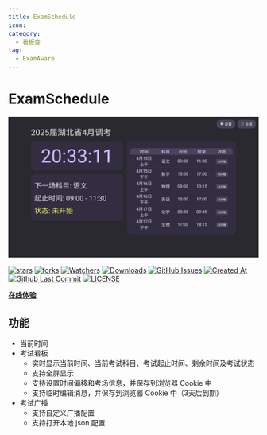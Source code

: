 ```yaml
---
title: ExamSchedule
icon: 
category:
  - 看板类
tag:
  - ExamAware
---
```


# ExamSchedule

![dark](images/dark.png)

[![stars](https://img.shields.io/github/stars/ExamAware/ExamSchedule?label=Stars)](https://github.com/ExamAware/ExamSchedule/stargazers) [![forks](https://img.shields.io/github/forks/ExamAware/ExamSchedule?label=Forks)](https://github.com/ExamAware/ExamSchedule/forks) [![Watchers](https://img.shields.io/github/watchers/ExamAware/ExamSchedule?style=social)](https://github.com/ExamAware/ExamSchedule/watchers) [![Downloads](https://img.shields.io/github/downloads/ExamAware/ExamSchedule/total?style=social&label=Downloads&logo=github)](https://github.com/ExamAware/ExamSchedule/releases) [![GitHub Issues](https://img.shields.io/github/issues-search/ExamAware/ExamSchedule?query=is%3Aopen&style=flat&logo=github&label=Issues&color=%233fb950)](https://github.com/ExamAware/ExamSchedule/issues) [![Created At](https://img.shields.io/github/created-at/ExamAware/ExamSchedule)](https://github.com/ExamAware/ExamSchedule) [![Github Last Commit](https://img.shields.io/github/last-commit/ExamAware/ExamSchedule)](https://github.com/ExamAware/ExamSchedule/commits/main) [![LICENSE](https://img.shields.io/badge/License-GPL--3.0-red.svg 'LICENSE')](https://github.com/ExamAware/ExamSchedule/blob/main/LICENSE)

[**在线体验**](https://es.examaware.tech/)

## 功能

- 当前时间
- 考试看板
  - 实时显示当前时间、当前考试科目、考试起止时间、剩余时间及考试状态
  - 支持全屏显示
  - 支持设置时间偏移和考场信息，并保存到浏览器 Cookie 中
  - 支持临时编辑消息，并保存到浏览器 Cookie 中（3天后到期）
- 考试广播
  - 支持自定义广播配置
  - 支持打开本地 json 配置
